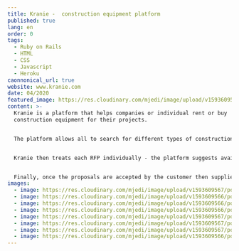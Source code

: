 ```yaml
---
title: Kranie -  construction equipment platform
published: true
lang: en
order: 0
tags:
  - Ruby on Rails
  - HTML
  - CSS
  - Javascript
  - Heroku
caonnonical_url: true
website: www.kranie.com
date: 04/2020
featured_image: https://res.cloudinary.com/mjedi/image/upload/v1593609567/portfolio/Screen_Shot_2020-07-01_at_15.09.31.png
content: >-
  Kranie is a platform that helps companies or individual rent or buy
  construction equipment for their projects.


  The platform allows all to search for different types of construction equipment and send a RFP to Kranie


  Kranie then treats each RFP individually - the platform suggests available supplier machines and allows the Kranie team to send several proposals to the customers request


  Finally, once the proposals are accepted by the customer then supplier and customer are given each others coordinates
images:
  - image: https://res.cloudinary.com/mjedi/image/upload/v1593609567/portfolio/Screen_Shot_2020-07-01_at_15.09.31.png
  - image: https://res.cloudinary.com/mjedi/image/upload/v1593609566/portfolio/Screen_Shot_2020-07-01_at_15.09.43.png
  - image: https://res.cloudinary.com/mjedi/image/upload/v1593609566/portfolio/Screen_Shot_2020-07-01_at_15.10.05.png
  - image: https://res.cloudinary.com/mjedi/image/upload/v1593609566/portfolio/Screen_Shot_2020-07-01_at_15.10.14.png
  - image: https://res.cloudinary.com/mjedi/image/upload/v1593609567/portfolio/Screen_Shot_2020-07-01_at_15.10.22.png
  - image: https://res.cloudinary.com/mjedi/image/upload/v1593609567/portfolio/Screen_Shot_2020-07-01_at_15.10.55.png
  - image: https://res.cloudinary.com/mjedi/image/upload/v1593609567/portfolio/Screen_Shot_2020-07-01_at_15.11.35.png
  - image: https://res.cloudinary.com/mjedi/image/upload/v1593609566/portfolio/Screen_Shot_2020-07-01_at_15.11.46.png
---
```

